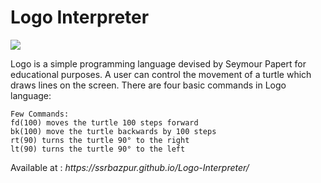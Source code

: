 # Logo Interpreter

<img src="https://upload.wikimedia.org/wikipedia/commons/2/2c/Remi_turtlegrafik.png"/>
<br>
<p>Logo is a simple programming language devised by Seymour Papert for educational purposes. A user can control the movement of a turtle which draws lines on the screen. There are four basic commands in Logo language:</p>

```
Few Commands:
fd(100) moves the turtle 100 steps forward
bk(100) move the turtle backwards by 100 steps
rt(90) turns the turtle 90° to the right
lt(90) turns the turtle 90° to the left

```

<p> Available at : <i> https://ssrbazpur.github.io/Logo-Interpreter/ </i> </p>
